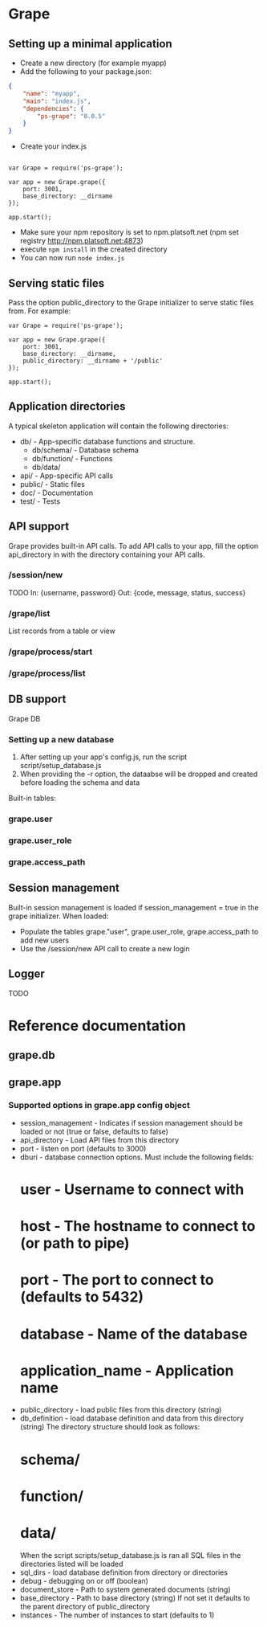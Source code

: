 
# Grape

## Setting up a minimal application

* Create a new directory (for example myapp)
* Add the following to your package.json:
```json
{
	"name": "myapp",
	"main": "index.js",
	"dependencies": {
		"ps-grape": "0.0.5"
	}
}
```
* Create your index.js
```

var Grape = require('ps-grape');

var app = new Grape.grape({
	port: 3001,
	base_directory: __dirname
}); 

app.start();

```
* Make sure your npm repository is set to npm.platsoft.net (npm set registry http://npm.platsoft.net:4873)
* execute `npm install` in the created directory
* You can now run `node index.js`



## Serving static files
Pass the option public_directory to the Grape initializer to serve static files from. For example:
```
var Grape = require('ps-grape');

var app = new Grape.grape({
	port: 3001,
	base_directory: __dirname,
	public_directory: __dirname + '/public'
}); 

app.start();

```

## Application directories
A typical skeleton application will contain the following directories:

* db/ - App-specific database functions and structure.
	+ db/schema/ - Database schema
	+ db/function/ - Functions
	+ db/data/
* api/ - App-specific API calls
* public/ - Static files
* doc/ - Documentation
* test/ - Tests
	

## API support
Grape provides built-in API calls. To add API calls to your app, fill the option api_directory in with the directory containing your API calls.

### /session/new
TODO
In: {username, password}
Out: {code, message, status, success}

### /grape/list
List records from a table or view

### /grape/process/start

### /grape/process/list


## DB support
Grape DB 
### Setting up a new database
1. After setting up your app's config.js, run the script script/setup_database.js
2. When providing the -r option, the dataabse will be dropped and created before loading the schema and data


Built-in tables:
### grape.user

### grape.user_role

### grape.access_path


## Session management
Built-in session management is loaded if session_management = true in the grape initializer. When loaded:

* Populate the tables grape."user", grape.user_role, grape.access_path to add new users
* Use the /session/new API call to create a new login

## Logger
TODO

# Reference documentation

## grape.db

## grape.app

### Supported options in grape.app config object
* session_management - Indicates if session management should be loaded or not (true or false, defaults to false)
* api_directory - Load API files from this directory
* port - listen on port (defaults to 3000)
* dburi - database connection options. Must include the following fields: 
	# user - Username to connect with
	# host - The hostname to connect to (or path to pipe)
	# port - The port to connect to (defaults to 5432)
	# database - Name of the database
	# application_name - Application name
* public_directory - load public files from this directory (string)
* db_definition - load database definition and data from this directory (string) The directory structure should look as follows:
	# schema/
	# function/
	# data/
	When the script scripts/setup_database.js is ran all SQL files in the directories listed will be loaded
* sql_dirs - load database definition from directory or directories
* debug - debugging on or off (boolean)
* document_store - Path to system generated documents (string)
* base_directory - Path to base directory (string) If not set it defaults to the parent directory of public_directory
* instances - The number of instances to start (defaults to 1)



